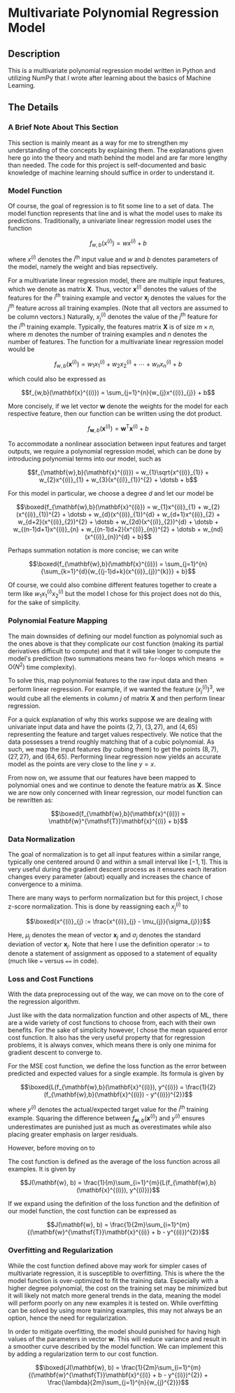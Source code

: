 # Multivariate Polynomial Regression Model

## Description

This is a multivariate polynomial regression model written in Python and utilizing NumPy that I wrote after learning about the basics of Machine Learning.

## The Details

### A Brief Note About This Section

This section is mainly meant as a way for me to strengthen my understanding of the concepts by explaining them. The explanations given here go into the theory and math behind the model and are far more lengthy than needed. The code for this project is self-documented and basic knowledge of machine learning should suffice in order to understand it.

### Model Function

Of course, the goal of regression is to fit some line to a set of data. The model function represents that line and is what the model uses to make its predictions. Traditionally, a univariate linear regression model uses the function

``` math
f_{w,b}(x^{(i)}) = wx^{(i)} + b
```

where $`x^{(i)}`$ denotes the $`i^{\text{th}}`$ input value and $`w`$ and $`b`$ denotes parameters of the model, namely the weight and bias repsectively.

For a multivariate linear regression model, there are multiple input features, which we denote as matrix $`\mathbf{X}`$. Thus, vector $`\mathbf{x}^{(i)}`$ denotes the values of the features for the $`i^{\text{th}}`$ training example and vector $`\mathbf{x}_{j}`$ denotes the values for the $`j^{\text{th}}`$ feature across all training examples. (Note that all vectors are assumed to be column vectors.) Naturally, $`x^{(i)}_{j}`$ denotes the value of the $`j^{\text{th}}`$ feature for the $`i^{\text{th}}`$ training example. Typically, the features matrix $`\mathbf{X}`$ is of size $`m \times n`$, where $`m`$ denotes the number of training examples and $`n`$ denotes the number of features. The function for a multivariate linear regression model would be

``` math
f_{w,b}(\mathbf{x}^{(i)}) = w_{1}x^{(i)}_{1} + w_{2}x^{(i)}_{2}+ \dotsb + w_{n}x^{(i)}_{n} + b
```

which could also be expressed as

``` math
f_{w,b}(\mathbf{x}^{(i)}) = \sum_{j=1}^{n}{w_{j}x^{(i)}_{j}} + b
```

More concisely, if we let vector $`\mathbf{w}`$ denote the weights for the model for each respective feature, then our function can be written using the dot product.

``` math
f_{\mathbf{w},b}(\mathbf{x}^{(i)}) = \mathbf{w}^{\mathsf{T}}\mathbf{x}^{(i)} + b
```

To accommodate a nonlinear association between input features and target outputs, we require a polynomial regression model, which can be done by introducing polynomial terms into our model, such as

``` math
f_{\mathbf{w},b}(\mathbf{x}^{(i)}) = w_{1}\sqrt{x^{(i)}_{1}} + w_{2}x^{(i)}_{1} + w_{3}(x^{(i)}_{1})^{2} + \dotsb + b
```

For this model in particular, we choose a degree $`d`$ and let our model be

``` math
\boxed{f_{\mathbf{w},b}(\mathbf{x}^{(i)}) = w_{1}x^{(i)}_{1} + w_{2}(x^{(i)}_{1})^{2} + \dotsb + w_{d}(x^{(i)}_{1})^{d} + w_{d+1}x^{(i)}_{2} + w_{d+2}(x^{(i)}_{2})^{2} + \dotsb + w_{2d}(x^{(i)}_{2})^{d} + \dotsb + w_{(n-1)d+1}x^{(i)}_{n} + w_{(n-1)d+2}(x^{(i)}_{n})^{2} + \dotsb + w_{nd}(x^{(i)}_{n})^{d} + b}
```

Perhaps summation notation is more concise; we can write

``` math
\boxed{f_{\mathbf{w},b}(\mathbf{x}^{(i)}) = \sum_{j=1}^{n}{\sum_{k=1}^{d}{w_{(j-1)d+k}(x^{(i)}_{j})^{k}}} + b}
```

Of course, we could also combine different features together to create a term like $`w_{1}x^{(i)}_{1}x^{(i)}_{2}`$ but the model I chose for this project does not do this, for the sake of simplicity.

### Polynomial Feature Mapping

The main downsides of defining our model function as polynomial such as the ones above is that they complicate our cost function (making its partial derivatives difficult to compute) and that it will take longer to compute the model's prediction (two summations means two `for`-loops which means $`\approx \text{O}(N^{2})`$ time complexity).

To solve this, map polynomial features to the raw input data and then perform linear regression. For example, if we wanted the feature $`(x^{(i)}_{j})^{3}`$, we would cube all the elements in column $`j`$ of matrix $`\mathbf{X}`$ and then perform linear regression.

For a quick explanation of why this works suppose we are dealing with univariate input data and have the points $`(2, 7)`$, $`(3, 27)`$, and $`(4, 65)`$ representing the feature and target values respectively. We notice that the data possesses a trend roughly matching that of a cubic polynomial. As such, we map the input features (by cubing them) to get the points $`(8, 7)`$, $`(27, 27)`$, and $`(64, 65)`$. Performing linear regression now yields an accurate model as the points are very close to the line $`y = x`$.

From now on, we assume that our features have been mapped to polynomial ones and we continue to denote the feature matrix as $`\mathbf{X}`$. Since we are now only concerned with linear regression, our model function can be rewritten as:

``` math
\boxed{f_{\mathbf{w},b}(\mathbf{x}^{(i)}) = \mathbf{w}^{\mathsf{T}}\mathbf{x}^{(i)} + b}
```

### Data Normalization

The goal of normalization is to get all input features within a similar range, typically one centered around $`0`$ and within a small interval like $`[-1, 1]`$. This is very useful during the gradient descent process as it ensures each iteration changes every parameter (about) equally  and increases the chance of convergence to a minima.

There are many ways to perform normalization but for this project, I chose z-score normalization. This is done by reassigning each $`x^{(i)}_{j}`$ to

``` math
\boxed{x^{(i)}_{j} := \frac{x^{(i)}_{j} - \mu_{j}}{\sigma_{j}}}
```

Here, $`\mu_{j}`$ denotes the mean of vector $`\mathbf{x}_{j}`$ and $`\sigma_{j}`$ denotes the standard deviation of vector $`\mathbf{x}_{j}`$. Note that here I use the definition operator $`:=`$ to denote a statement of assignment as opposed to a statement of equality (much like `=` versus `==` in code).

### Loss and Cost Functions

With the data preprocessing out of the way, we can move on to the core of the regression algorithm.

Just like with the data normalization function and other aspects of ML, there are a wide variety of cost functions to choose from, each with their own benefits. For the sake of simplicity however, I chose the mean squared error cost function. It also has the very useful property that for regression problems, it is always convex, which means there is only one minima for gradient descent to converge to.

For the MSE cost function, we define the loss function as the error between predicted and expected values for a single example. Its formula is given by

``` math
\boxed{L(f_{\mathbf{w},b}(\mathbf{x}^{(i)}), y^{(i)}) = \frac{1}{2}(f_{\mathbf{w},b}(\mathbf{x}^{(i)}) - y^{(i)})^{2}}
```

where $`y^{(i)}`$ denotes the actual/expected target value for the $`i^{\text{th}}`$ training example. Squaring the difference between $`f_{\mathbf{w},b}(\mathbf{x}^{(i)})`$ and $`y^{(i)}`$ ensures underestimates are punished just as much as overestimates while also placing greater emphasis on larger residuals.

However, before moving on to

The cost function is defined as the average of the loss function across all examples. It is given by

``` math
J(\mathbf{w}, b) = \frac{1}{m}\sum_{i=1}^{m}{L(f_{\mathbf{w},b}(\mathbf{x}^{(i)}), y^{(i)})}
```

If we expand using the definition of the loss function and the definition of our model function, the cost function can be expressed as

``` math
J(\mathbf{w}, b) = \frac{1}{2m}\sum_{i=1}^{m}{(\mathbf{w}^{\mathsf{T}}\mathbf{x}^{(i)} + b - y^{(i)})^{2}}
```

### Overfitting and Regularization

While the cost function defined above may work for simpler cases of multivariate regression, it is susceptible to overfitting. This is where the the model function is over-optimized to fit the training data. Especially with a higher degree polynomial, the cost on the training set may be minimized but it will likely not match more general trends in the data, meaning the model will perform poorly on any new examples it is tested on. While overfitting can be solved by using more training examples, this may not always be an option, hence the need for regularization.

In order to mitigate overfitting, the model should punished for having high values of the parameters in vector $`\mathbf{w}`$. This will reduce variance and result in a smoother curve described by the model function. We can implement this by adding a regularization term to our cost function.

``` math
\boxed{J(\mathbf{w}, b) = \frac{1}{2m}\sum_{i=1}^{m}{(\mathbf{w}^{\mathsf{T}}\mathbf{x}^{(i)} + b - y^{(i)})^{2}} + \frac{\lambda}{2m}\sum_{j=1}^{n}{w_{j}^{2}}}
```
